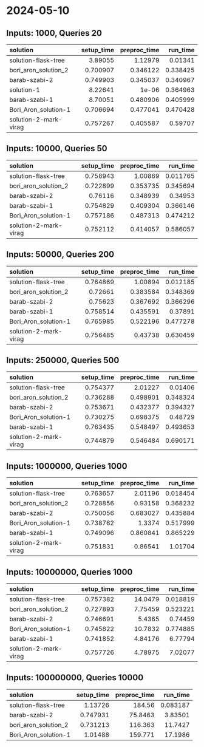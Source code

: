 # 2024-05-10

## Inputs: 1000, Queries 20

| solution              |   setup_time |   preproc_time |   run_time |
|:----------------------|-------------:|---------------:|-----------:|
| solution-flask-tree   |     3.89055  |       1.12979  |   0.01341  |
| bori_aron_solution_2  |     0.700907 |       0.346122 |   0.338425 |
| barab-szabi-2         |     0.749903 |       0.345037 |   0.340967 |
| solution-1            |     8.22641  |       1e-06    |   0.364963 |
| barab-szabi-1         |     8.70051  |       0.480906 |   0.405999 |
| Bori_Aron_solution-1  |     0.706694 |       0.477041 |   0.470428 |
| solution-2-mark-virag |     0.757267 |       0.405587 |   0.59707  |

## Inputs: 10000, Queries 50

| solution              |   setup_time |   preproc_time |   run_time |
|:----------------------|-------------:|---------------:|-----------:|
| solution-flask-tree   |     0.758943 |       1.00869  |   0.011765 |
| bori_aron_solution_2  |     0.722899 |       0.353735 |   0.345694 |
| barab-szabi-2         |     0.76116  |       0.348939 |   0.34953  |
| barab-szabi-1         |     0.754829 |       0.409304 |   0.366146 |
| Bori_Aron_solution-1  |     0.757186 |       0.487313 |   0.474212 |
| solution-2-mark-virag |     0.752112 |       0.414057 |   0.586057 |

## Inputs: 50000, Queries 200

| solution              |   setup_time |   preproc_time |   run_time |
|:----------------------|-------------:|---------------:|-----------:|
| solution-flask-tree   |     0.764869 |       1.00894  |   0.012185 |
| bori_aron_solution_2  |     0.72661  |       0.383584 |   0.348369 |
| barab-szabi-2         |     0.75623  |       0.367692 |   0.366296 |
| barab-szabi-1         |     0.758514 |       0.435591 |   0.37891  |
| Bori_Aron_solution-1  |     0.765985 |       0.522196 |   0.477278 |
| solution-2-mark-virag |     0.756485 |       0.43738  |   0.630459 |

## Inputs: 250000, Queries 500

| solution              |   setup_time |   preproc_time |   run_time |
|:----------------------|-------------:|---------------:|-----------:|
| solution-flask-tree   |     0.754377 |       2.01227  |   0.01406  |
| bori_aron_solution_2  |     0.736288 |       0.498901 |   0.348324 |
| barab-szabi-2         |     0.753671 |       0.432377 |   0.394327 |
| Bori_Aron_solution-1  |     0.730275 |       0.698375 |   0.48729  |
| barab-szabi-1         |     0.763435 |       0.548497 |   0.493653 |
| solution-2-mark-virag |     0.744879 |       0.546484 |   0.690171 |

## Inputs: 1000000, Queries 1000

| solution              |   setup_time |   preproc_time |   run_time |
|:----------------------|-------------:|---------------:|-----------:|
| solution-flask-tree   |     0.763657 |       2.01196  |   0.018454 |
| bori_aron_solution_2  |     0.728856 |       0.93158  |   0.368232 |
| barab-szabi-2         |     0.750056 |       0.683027 |   0.435884 |
| Bori_Aron_solution-1  |     0.738762 |       1.3374   |   0.517999 |
| barab-szabi-1         |     0.749096 |       0.860841 |   0.865229 |
| solution-2-mark-virag |     0.751831 |       0.86541  |   1.01704  |

## Inputs: 10000000, Queries 1000

| solution              |   setup_time |   preproc_time |   run_time |
|:----------------------|-------------:|---------------:|-----------:|
| solution-flask-tree   |     0.757382 |       14.0479  |   0.018819 |
| bori_aron_solution_2  |     0.727893 |        7.75459 |   0.523221 |
| barab-szabi-2         |     0.746691 |        5.4365  |   0.74459  |
| Bori_Aron_solution-1  |     0.745822 |       10.7832  |   0.774885 |
| barab-szabi-1         |     0.741852 |        4.84176 |   6.77794  |
| solution-2-mark-virag |     0.757726 |        4.78975 |   7.02077  |

## Inputs: 100000000, Queries 10000

| solution             |   setup_time |   preproc_time |   run_time |
|:---------------------|-------------:|---------------:|-----------:|
| solution-flask-tree  |     1.13726  |       184.56   |   0.083187 |
| barab-szabi-2        |     0.747931 |        75.8463 |   3.83501  |
| bori_aron_solution_2 |     0.731213 |       116.363  |  11.7427   |
| Bori_Aron_solution-1 |     1.01488  |       159.771  |  17.1986   |
